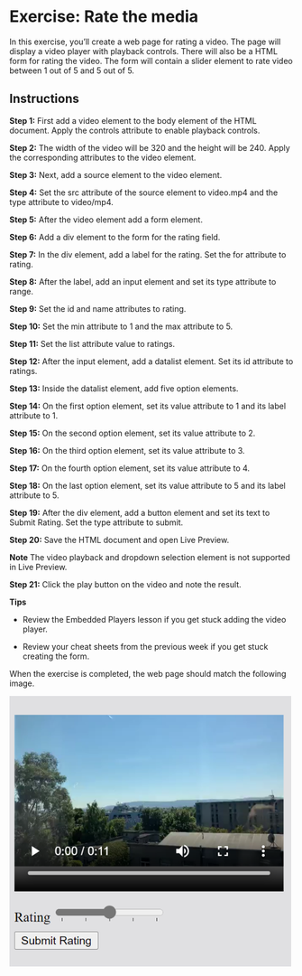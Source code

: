 # Exercise: Rate the media

In this exercise, you’ll create a web page for rating a video. The page will display a video player with playback controls. There will also be a HTML form for rating the video. The form will contain a slider element to rate video between 1 out of 5 and 5 out of 5.

## Instructions

__Step 1:__ First add a video element to the body element of the HTML document. Apply the controls attribute to enable playback controls.

__Step 2:__ The width of the video will be 320 and the height will be 240. Apply the corresponding attributes to the video element.

__Step 3:__ Next, add a source element to the video element.

__Step 4:__ Set the src attribute of the source element to video.mp4 and the type attribute to video/mp4.

__Step 5:__ After the video element add a form element.

__Step 6:__ Add a div element to the form for the rating field.

__Step 7:__ In the div element, add a label for the rating. Set the for attribute to rating.

__Step 8:__ After the label, add an input element and set its type attribute to range.

__Step 9:__ Set the id and name attributes to rating.

__Step 10:__ Set the min attribute to 1 and the max attribute to 5. 

__Step 11:__ Set the list attribute value to ratings.

__Step 12:__ After the input element, add a datalist element. Set its id attribute to ratings.

__Step 13:__ Inside the datalist element, add five option elements.

__Step 14:__ On the first option element, set its value attribute to 1 and its label attribute to 1.

__Step 15:__ On the second option element, set its value attribute to 2.

__Step 16:__ On the third option element, set its value attribute to 3.

__Step 17:__ On the fourth option element, set its value attribute to 4.

__Step 18:__ On the last option element, set its value attribute to 5 and its label attribute to 5.

__Step 19:__ After the div element, add a button element and set its text to Submit Rating. Set the type attribute to submit.

__Step 20:__ Save the HTML document and open Live Preview.

__Note__ The video playback and dropdown selection element is not supported in Live Preview.

__Step 21:__ Click the play button on the video and note the result.

__Tips__

- Review the Embedded Players lesson if you get stuck adding the video player. 

- Review your cheat sheets from the previous week if you get stuck creating the form. 

When the exercise is completed, the web page should match the following image.

<img src="./img1.png" width=500>